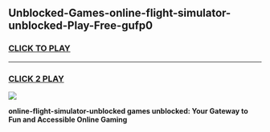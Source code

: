 
## Unblocked-Games-online-flight-simulator-unblocked-Play-Free-gufp0
<h3>
<a href="https://premium76.site?title=online-flight-simulator-unblocked&ref=20M">CLICK TO PLAY</a></h3>
<hr>

<h3>
<a href="https://premium76.site?title=online-flight-simulator-unblocked&ref=20M">CLICK 2 PLAY</a>
  
</h3>

<a href="https://premium76.site?title=online-flight-simulator-unblocked&ref=19M"><img src="https://clearcache.store/games.png"></a>


**online-flight-simulator-unblocked games unblocked: Your Gateway to Fun and Accessible Online Gaming**
